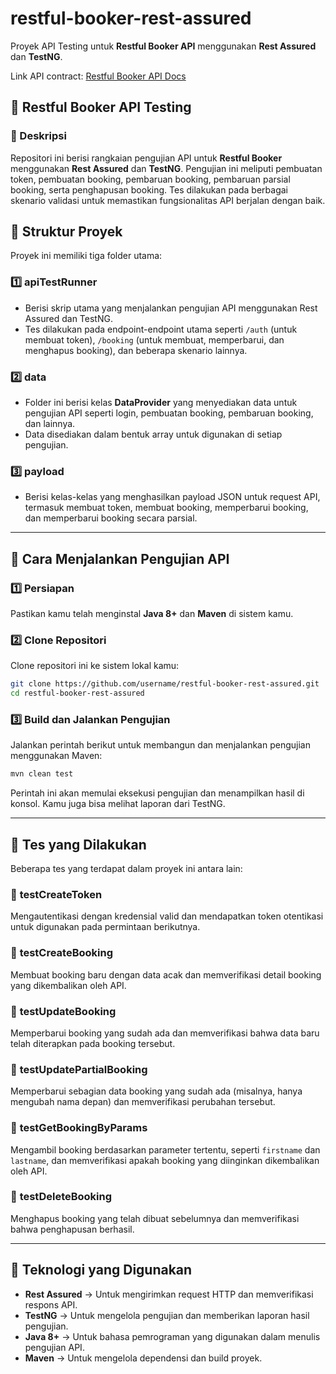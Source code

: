 # restful-booker-rest-assured
Proyek API Testing untuk **Restful Booker API** menggunakan **Rest Assured** dan **TestNG**.

Link API contract: [Restful Booker API Docs](https://restful-booker.herokuapp.com/apidoc/index.html)

## 🏨 Restful Booker API Testing  

### 📌 Deskripsi  
Repositori ini berisi rangkaian pengujian API untuk **Restful Booker** menggunakan **Rest Assured** dan **TestNG**. Pengujian ini meliputi pembuatan token, pembuatan booking, pembaruan booking, pembaruan parsial booking, serta penghapusan booking. Tes dilakukan pada berbagai skenario validasi untuk memastikan fungsionalitas API berjalan dengan baik.

## 📂 Struktur Proyek  
Proyek ini memiliki tiga folder utama:

### 1️⃣ **apiTestRunner**  
- Berisi skrip utama yang menjalankan pengujian API menggunakan Rest Assured dan TestNG.
- Tes dilakukan pada endpoint-endpoint utama seperti `/auth` (untuk membuat token), `/booking` (untuk membuat, memperbarui, dan menghapus booking), dan beberapa skenario lainnya.

### 2️⃣ **data**  
- Folder ini berisi kelas **DataProvider** yang menyediakan data untuk pengujian API seperti login, pembuatan booking, pembaruan booking, dan lainnya.
- Data disediakan dalam bentuk array untuk digunakan di setiap pengujian.

### 3️⃣ **payload**  
- Berisi kelas-kelas yang menghasilkan payload JSON untuk request API, termasuk membuat token, membuat booking, memperbarui booking, dan memperbarui booking secara parsial.

---

## 🚀 Cara Menjalankan Pengujian API  

### 1️⃣ Persiapan  
Pastikan kamu telah menginstal **Java 8+** dan **Maven** di sistem kamu.

### 2️⃣ Clone Repositori  
Clone repositori ini ke sistem lokal kamu:
```sh
git clone https://github.com/username/restful-booker-rest-assured.git
cd restful-booker-rest-assured
```

### 3️⃣ Build dan Jalankan Pengujian  
Jalankan perintah berikut untuk membangun dan menjalankan pengujian menggunakan Maven:

```sh
mvn clean test
```

Perintah ini akan memulai eksekusi pengujian dan menampilkan hasil di konsol. Kamu juga bisa melihat laporan dari TestNG.

---

## 📌 Tes yang Dilakukan  
Beberapa tes yang terdapat dalam proyek ini antara lain:

### 🔹 **testCreateToken**  
Mengautentikasi dengan kredensial valid dan mendapatkan token otentikasi untuk digunakan pada permintaan berikutnya.

### 🔹 **testCreateBooking**  
Membuat booking baru dengan data acak dan memverifikasi detail booking yang dikembalikan oleh API.

### 🔹 **testUpdateBooking**  
Memperbarui booking yang sudah ada dan memverifikasi bahwa data baru telah diterapkan pada booking tersebut.

### 🔹 **testUpdatePartialBooking**  
Memperbarui sebagian data booking yang sudah ada (misalnya, hanya mengubah nama depan) dan memverifikasi perubahan tersebut.

### 🔹 **testGetBookingByParams**  
Mengambil booking berdasarkan parameter tertentu, seperti `firstname` dan `lastname`, dan memverifikasi apakah booking yang diinginkan dikembalikan oleh API.

### 🔹 **testDeleteBooking**  
Menghapus booking yang telah dibuat sebelumnya dan memverifikasi bahwa penghapusan berhasil.

---

## 📌 Teknologi yang Digunakan  
- **Rest Assured** → Untuk mengirimkan request HTTP dan memverifikasi respons API.
- **TestNG** → Untuk mengelola pengujian dan memberikan laporan hasil pengujian.
- **Java 8+** → Untuk bahasa pemrograman yang digunakan dalam menulis pengujian API.
- **Maven** → Untuk mengelola dependensi dan build proyek.
